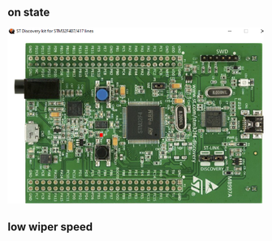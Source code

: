 ## on state
![alt text](https://github.com/Ajithmathiyalagan/M3_Wipercontrolsystem/blob/main/6_Output/on%20state.png)
## low wiper speed
